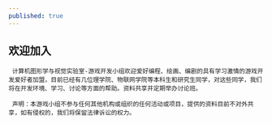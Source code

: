 ```yaml
---
published: true
---
```


## 欢迎加入

     计算机图形学与视觉实验室-游戏开发小组欢迎爱好编程、绘画、编剧的具有学习激情的游戏开发爱好者加盟，目前已经有几位理学院、物联网学院等本科生和研究生同学，对这些同学，我们将在开发环境、学习、讨论等方面的帮助。资料共享并定期举办讨论班。
     
     声明：本游戏小组不参与任何其他机构或组织的任何活动或项目，提供的资料目前不对外共享，如有侵权的，我们将保留法律诉讼的权力。